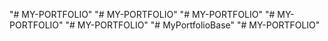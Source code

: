 "# MY-PORTFOLIO" 
"# MY-PORTFOLIO" 
"# MY-PORTFOLIO" 
"# MY-PORTFOLIO" 
"# MY-PORTFOLIO" 
"# MyPortfolioBase" 
"# MY-PORTFOLIO" 
